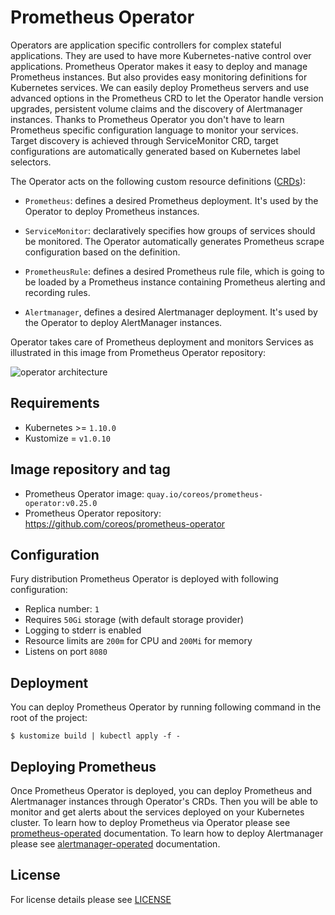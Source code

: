 # Prometheus Operator

Operators are application specific controllers for complex stateful
applications. They are used to have more Kubernetes-native control over
applications. Prometheus Operator makes it easy to deploy and manage Prometheus
instances. But also provides easy monitoring definitions for Kubernetes
services. We can easily deploy Prometheus servers and use advanced options in
the Prometheus CRD to let the Operator handle version upgrades, persistent
volume claims and the discovery of Alertmanager instances. Thanks to Prometheus
Operator you don't have to learn Prometheus specific configuration language to
monitor your services. Target discovery is achieved through ServiceMonitor CRD,
target configurations are automatically generated based on Kubernetes label
selectors.

The Operator acts on the following custom resource definitions
([CRDs](https://kubernetes.io/docs/concepts/extend-kubernetes/api-extension/custom-resources/)):

- `Prometheus`: defines a desired Prometheus deployment. It's used by the
  Operator to deploy Prometheus instances.

- `ServiceMonitor`: declaratively specifies how groups of services should be
  monitored. The Operator automatically generates Prometheus scrape
  configuration based on the definition.

- `PrometheusRule`: defines a desired Prometheus rule file, which is going to be
  loaded by a Prometheus instance containing Prometheus alerting and recording
  rules.

- `Alertmanager`, defines a desired Alertmanager deployment. It's used by the
  Operator to deploy AlertManager instances.

Operator takes care of Prometheus deployment and monitors Services as
illustrated in this image from Prometheus Operator repository:

![operator
architecture](https://coreos.com/sites/default/files/inline-images/p1.png)


## Requirements

- Kubernetes >= `1.10.0`
- Kustomize = `v1.0.10`


## Image repository and tag

* Prometheus Operator image: `quay.io/coreos/prometheus-operator:v0.25.0`
* Prometheus Operator repository: https://github.com/coreos/prometheus-operator


## Configuration

Fury distribution Prometheus Operator is deployed with following configuration:
- Replica number: `1`
- Requires `50Gi` storage (with default storage provider)
- Logging to stderr is enabled
- Resource limits are `200m` for CPU and `200Mi` for memory
- Listens on port `8080`


## Deployment

You can deploy Prometheus Operator by running following command in the root of
the project:

```shell
$ kustomize build | kubectl apply -f -
```


## Deploying Prometheus

Once Prometheus Operator is deployed, you can deploy Prometheus and Alertmanager
instances through Operator's CRDs. Then you will be able to monitor and get
alerts about the services deployed on your Kubernetes cluster. To learn how to
deploy Prometheus via Operator please see
[prometheus-operated](../prometheus-operated) documentation. To learn how to
deploy Alertmanager please see [alertmanager-operated](../alertmanager-operated)
documentation.


## License

For license details please see [LICENSE](https://sighup.io/fury/license)
